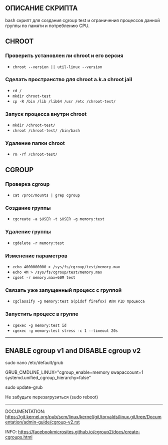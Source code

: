 ## ОПИСАНИЕ СКРИПТА

bash скрипт для создания cgroup test и ограничения процессов данной группы по памяти и потреблению CPU.




## CHROOT

### Проверить установлен ли chroot и его версия
- ``` chroot --version || util-linux --version ```


### Сделать пространство для chroot a.k.a **chroot jail**
- ``` cd / ```
- ``` mkdir chroot-test ```
- ``` cp -R /bin /lib /lib64 /usr /etc /chroot-test/ ```

### Запуск процесса внутри chroot
- ``` mkdir /chroot-test/ ```
- ``` chroot /chroot-test/ /bin/bash ```

### Удаление папки chroot
- ``` rm -rf /chroot-test/ ```

## CGROUP

### Проверка cgroup
- ``` cat /proc/mounts | grep cgroup ```

### Создание группы
- ``` cgcreate -a $USER -t $USER -g memory:test ```

### Удаление группы
- ``` cgdelete -r memory:test ```

### Изменение параметров
- ``` echo 4000000000 > /sys/fs/cgroup/test/memory.max ```
- ``` echo 4M > /sys/fs/cgroup/test/memory.max ```
- ``` cgset -r memory.max=60M test ```

### Связать уже запущенный процесс с группой
- ``` cgclassify -g memory:test $(pidof firefox) ИЛИ PID процесса ```

### Запустить процесс в группе
- ``` cgexec -g memory:test id ```
- ``` cgexec -g memory:test stress -c 1 --timeout 20s ```

--------------------------
ENABLE cgroup v1 and DISABLE cgroup v2
--------------------------
sudo nano /etc/default/grub

GRUB_CMDLINE_LINUX="cgroup_enable=memory swapaccount=1 systemd.unified_cgroup_hierarchy=false"

sudo update-grub

Не забудьте перезагрузиться (sudo reboot)


---
DOCUMENTATION: https://git.kernel.org/pub/scm/linux/kernel/git/torvalds/linux.git/tree/Documentation/admin-guide/cgroup-v2.rst

INFO: https://facebookmicrosites.github.io/cgroup2/docs/create-cgroups.html